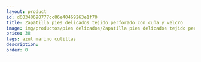 ```yaml
---
layout: product
id: d60340690777cc86e40469263e1f70
title: Zapatilla pies delicados tejido perforado con cuña y velcro
image: img/productos/pies delicados/Zapatilla pies delicados tejido perforado con cuña y velcro=38 =azul marino cutillas.webp
price: 38 
tags: azul marino cutillas
description: 
order: 0
---
```

